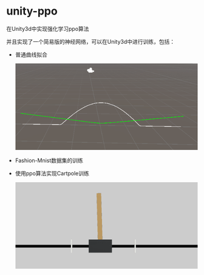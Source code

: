 # unity-ppo
在Unity3d中实现强化学习ppo算法

并且实现了一个简易版的神经网络，可以在Unity3d中进行训练，包括：

* 普通曲线拟合

  ![曲线](Pic/曲线.gif)

* Fashion-Mnist数据集的训练

* 使用ppo算法实现Cartpole训练

  ![车杆](Pic/车杆.gif)

